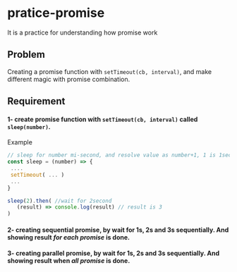 # pratice-promise
It is a practice for understanding how promise work

## Problem
Creating a promise function with `setTimeout(cb, interval)`, and make different magic with promise combination.


## Requirement 

#### 1- create promise function with `setTimeout(cb, interval)` called `sleep(number)`.

Example
```js
// sleep for number mi-second, and resolve value as number+1, 1 is 1second
const sleep = (number) => {
 ....
 setTimeout( ... )
 ...
}

sleep(2).then( //wait for 2second
   (result) => console.log(result) // result is 3
) 
```

#### 2- creating sequential promise, by wait for 1s, 2s and 3s sequentially. And showing result __*for each promise*__  is done.

#### 3- creating parallel promise, by wait for 1s, 2s and 3s sequentially. And showing result when __*all promise*__ is done.

